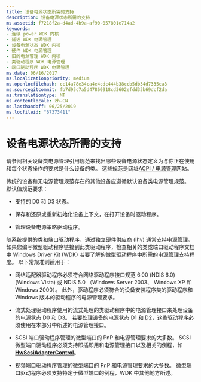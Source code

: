 ```yaml
---
title: 设备电源状态所需的支持
description: 设备电源状态所需的支持
ms.assetid: f7218f2a-d4ad-4b9a-af90-057801e714a2
keywords:
- 连续 power WDK 内核
- 延迟 WDK 电源管理
- 设备电源状态 WDK 内核
- 硬件 WDK 电源管理
- 旧的电源管理 WDK 内核
- 类驱动程序 WDK 电源管理
- 端口驱动程序 WDK 电源管理
ms.date: 06/16/2017
ms.localizationpriority: medium
ms.openlocfilehash: cc14a78e34ca4e4cdc444b38ccb5db34d7335ca8
ms.sourcegitcommit: fb7d95c7a5d47860918cd3602efdd33b69dcf2da
ms.translationtype: MT
ms.contentlocale: zh-CN
ms.lasthandoff: 06/25/2019
ms.locfileid: "67373411"
---
```

# <a name="required-support-for-device-power-states"></a>设备电源状态所需的支持





请参阅相关设备类电源管理引用规范来找出哪些设备电源状态定义为与你正在使用和每个状态操作的要求是什么设备的类。 这些规范是网址[ACPI / 电源管理](https://go.microsoft.com/fwlink/p/?linkid=57185)网站。

传统的设备和无电源管理规范存在的其他设备应遵循默认设备类电源管理规范。 默认值规范要求：

-   支持的 D0 和 D3 状态。

-   保存和还原或重新初始化设备上下文，在打开设备时驱动程序。

-   管理设备电源策略驱动程序。

随系统提供的类和端口驱动程序，通过独立硬件供应商 (Ihv) 通常支持电源管理。 如果您编写微型驱动程序链接到此类驱动程序，检查相关的类或端口驱动程序文档中 Windows Driver Kit (WDK) 若要了解的微型驱动程序中所需的电源管理支持程度。 以下常规准则适用于：

-   网络适配器驱动程序必须符合网络驱动程序接口规范 6.00 (NDIS 6.0) (Windows Vista) 或 NDIS 5.0 （Windows Server 2003、 Windows XP 和 Windows 2000）。 此外，驱动程序必须符合的设备安装程序类的驱动程序和 Windows 版本的驱动程序的电源管理要求。

-   流式处理驱动程序使用的流式处理的类驱动程序中的电源管理接口来处理设备的电源状态 D0 和 D3。 若要处理设备的电源状态 D1 和 D2，这些驱动程序必须使用在本部分中所述的电源管理接口。

-   SCSI 端口驱动程序管理的微型端口的 PnP 和电源管理要求的大多数。 SCSI 微型端口驱动程序必须支持即插即用和电源管理接口以及相关的例程，如[ **HwScsiAdapterControl**](https://docs.microsoft.com/previous-versions/windows/hardware/drivers/ff557274(v=vs.85))。

-   视频端口驱动程序管理的微型端口的 PnP 和电源管理要求的大多数。 微型端口驱动程序必须支持特定于微型端口的例程，WDK 中其他地方所述。

 

 




